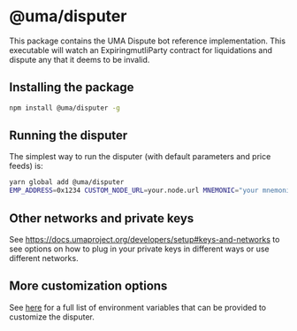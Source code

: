 # @uma/disputer

This package contains the UMA Dispute bot reference implementation. This executable will watch an ExpiringmutliParty
contract for liquidations and dispute any that it deems to be invalid.

## Installing the package

```bash
npm install @uma/disputer -g
```

## Running the disputer

The simplest way to run the disputer (with default parameters and price feeds) is:

```bash
yarn global add @uma/disputer
EMP_ADDRESS=0x1234 CUSTOM_NODE_URL=your.node.url MNEMONIC="your mnemonic here" disputer --network mainnet_mnemonic
```

## Other networks and private keys

See https://docs.umaproject.org/developers/setup#keys-and-networks to see options on how to plug in your private
keys in different ways or use different networks.

## More customization options

See [here](index.js#189-209) for a full list of environment variables that can be provided to customize the disputer.
